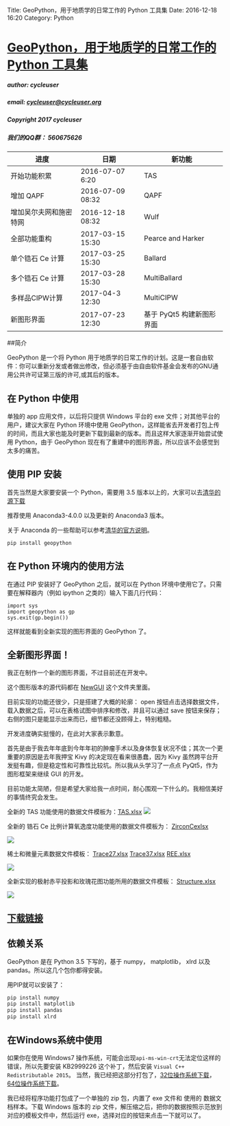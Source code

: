 Title: GeoPython，用于地质学的日常工作的 Python 工具集
Date: 2016-12-18 16:20
Category: Python

# [GeoPython，用于地质学的日常工作的 Python 工具集](https://github.com/chinageology/GeoPython)


##### author: cycleuser

##### email: cycleuser@cycleuser.org

##### Copyright 2017 cycleuser


##### 我们的QQ群： 560675626

|进度|日期|新功能|
|--|--|--|
|开始功能积累|2016-07-07 6:20|TAS|
|增加 QAPF|2016-07-09 08:32|QAPF|
|增加吴尔夫网和施密特网|2016-12-18 08:32|Wulf|
|全部功能重构|2017-03-15 15:30|Pearce and  Harker|
|单个锆石 Ce 计算|2017-03-25 15:30|Ballard|
|多个锆石 Ce 计算|2017-03-28 15:30|MultiBallard|
|多样品CIPW计算|2017-04-3 12:30|MultiCIPW|
|新图形界面|2017-07-23 12:30|基于 PyQt5 构建新图形界面|


##简介


GeoPython 是一个将 Python 用于地质学的日常工作的计划。这是一套自由软件：你可以重新分发或者做出修改，但必须基于由自由软件基金会发布的GNU通用公共许可证第三版的许可,或其后的版本。


## 在 Python 中使用

单独的 app 应用文件，以后将只提供 Windows 平台的 exe 文件；对其他平台的用户，建议大家在 Python 环境中使用 GeoPython，这样能省去开发者打包上传的时间，而且大家也能及时更新下载到最新的版本。而且这样大家逐渐开始尝试使用 Python，由于 GeoPython 现在有了重建中的图形界面，所以应该不会感觉到太多的痛苦。


## 使用 PIP 安装

首先当然是大家要安装一个 Python，需要用 3.5 版本以上的，大家可以去[清华的源下载](https://mirrors.tuna.tsinghua.edu.cn/anaconda/archive/)

推荐使用 Anaconda3-4.0.0 以及更新的 Anaconda3 版本。

关于 Anaconda 的一些帮助可以参考[清华的官方说明](https://mirrors.tuna.tsinghua.edu.cn/help/anaconda/)。


```Bash
pip install geopython
```

## 在 Python 环境内的使用方法

在通过 PIP 安装好了 GeoPython 之后，就可以在 Python 环境中使用它了。只需要在解释器内（例如 ipython 之类的）输入下面几行代码：

```Pythonreter
import sys
import geopython as gp
sys.exit(gp.begin())
```

这样就能看到全新实现的图形界面的 GeoPython 了。



## 全新图形界面！



我正在制作一个新的图形界面，不过目前还在开发中。

这个图形版本的源代码都在 [NewGUI](/NewGUI) 这个文件夹里面。


目前实现的功能还很少，只是搭建了大概的轮廓： open 按钮点击选择数据文件，载入数据之后，可以在表格试图中排序和修改，并且可以通过 save 按钮来保存；右侧的图只是能显示出来而已，细节都还没顾得上，特别粗糙。

开发进度确实挺慢的，在此对大家表示歉意。

首先是由于我去年年底到今年年初的肿瘤手术以及身体恢复状况不佳；其次一个更重要的原因是去年我押宝 Kivy 的决定现在看来很愚蠢，因为 Kivy 虽然跨平台开发挺有趣，但是稳定性和可靠性比较坑。所以我从头学习了一点点 PyQt5，作为图形框架来继续 GUI 的开发。

目前功能太简陋，但是希望大家给我一点时间，耐心围观一下什么的。我相信美好的事情终究会发生。



全新的 TAS 功能使用的数据文件模板为：[TAS.xlsx](NewGui/TAS.xlsx)
![](https://raw.githubusercontent.com/chinageology/GeoPython/master/img/NewTAS.png)



全新的 锆石 Ce 比例计算氧逸度功能使用的数据文件模板为： [ZirconCexlsx](NewGui/ZirconCe.xlsx)

![](https://raw.githubusercontent.com/chinageology/GeoPython/master/img/NewZirconCe.png)



稀土和微量元素数据文件模板：
[Trace27.xlsx](NewGui/Trace27.xlsx)
[Trace37.xlsx](NewGui/Trace37.xlsx)
[REE.xlsx](NewGui/REE.xlsx)


![](https://raw.githubusercontent.com/chinageology/GeoPython/master/img/NewTrace.png)



全新实现的极射赤平投影和玫瑰花图功能所用的数据文件模板： [Structure.xlsx](NewGui/Structure.xlsx)

![](https://raw.githubusercontent.com/chinageology/GeoPython/master/img/Rose.png)

## [下载链接](https://github.com/chinageology/GeoPython/blob/master/Download.md)

## 依赖关系

GeoPython 是在 Python 3.5 下写的，基于 numpy， matplotlib， xlrd 以及 pandas。所以这几个包你都得安装。

用PIP就可以安装了：

```Python
pip install numpy
pip install matplotlib
pip install pandas
pip install xlrd
```

## 在Windows系统中使用

如果你在使用 Windows7 操作系统，可能会出现`api-ms-win-crt`无法定位这样的错误，所以先要安装 KB2999226 这个补丁，然后安装 `Visual C++ Redistributable 2015`。
当然，我已经把这部分打包了，[32位操作系统下载](https://pan.baidu.com/s/1kVwSQ95)，[64位操作系统下载](https://pan.baidu.com/s/1qY34ocW)。

我已经将程序功能打包成了一个单独的 zip 包，内置了 exe 文件和 使用的 数据文档样本。下载 Windows 版本的 zip 文件，解压缩之后，把你的数据按照示范放到对应的模板文件中，然后运行 exe，选择对应的按钮来点击一下就可以了。

